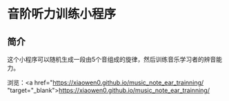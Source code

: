 # 音阶听力训练小程序 #

## 简介 ##

这个小程序可以随机生成一段由5个音组成的旋律，然后训练音乐学习者的辨音能力。

浏览：<a href="https://xiaowen0.github.io/music_note_ear_trainning/ "target="_blank">https://xiaowen0.github.io/music_note_ear_trainning/</a>
	
	